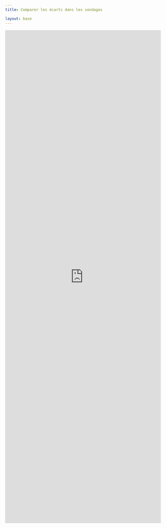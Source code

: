 ```yaml
---
title: Comparer les écarts dans les sondages

layout: base
---
```


<iframe width="100%" height="1597" frameborder="0"
  src="https://observablehq.com/embed/@taniki/regionales2021-ecarts-checker?cells=ecartsChart%2Cviewof+sondage%2Cviewof+tour%2Cviewof+hypothese%2CecartsTxt"></iframe>
